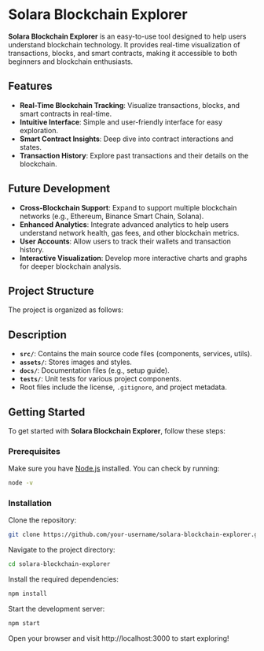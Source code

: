 # Solara Blockchain Explorer

**Solara Blockchain Explorer** is an easy-to-use tool designed to help users understand blockchain technology. It provides real-time visualization of transactions, blocks, and smart contracts, making it accessible to both beginners and blockchain enthusiasts.

## Features

- **Real-Time Blockchain Tracking**: Visualize transactions, blocks, and smart contracts in real-time.
- **Intuitive Interface**: Simple and user-friendly interface for easy exploration.
- **Smart Contract Insights**: Deep dive into contract interactions and states.
- **Transaction History**: Explore past transactions and their details on the blockchain.

## Future Development

- **Cross-Blockchain Support**: Expand to support multiple blockchain networks (e.g., Ethereum, Binance Smart Chain, Solana).
- **Enhanced Analytics**: Integrate advanced analytics to help users understand network health, gas fees, and other blockchain metrics.
- **User Accounts**: Allow users to track their wallets and transaction history.
- **Interactive Visualization**: Develop more interactive charts and graphs for deeper blockchain analysis.

## Project Structure

The project is organized as follows:


## Description

- **`src/`**: Contains the main source code files (components, services, utils).
- **`assets/`**: Stores images and styles.
- **`docs/`**: Documentation files (e.g., setup guide).
- **`tests/`**: Unit tests for various project components.
- Root files include the license, `.gitignore`, and project metadata.

## Getting Started

To get started with **Solara Blockchain Explorer**, follow these steps:

### Prerequisites

Make sure you have [Node.js](https://nodejs.org/) installed. You can check by running:

```bash
node -v
```

### Installation
Clone the repository:

```bash
git clone https://github.com/your-username/solara-blockchain-explorer.git
```
Navigate to the project directory:

```bash
cd solara-blockchain-explorer
```

Install the required dependencies:

```bash
npm install
```
Start the development server:

```bash
npm start
```
Open your browser and visit http://localhost:3000 to start exploring!
